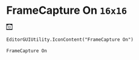 # FrameCapture On `16x16`
<img src="/img/FrameCapture%20On.png" width=16 height=16>

``` CSharp
EditorGUIUtility.IconContent("FrameCapture On")
```
```
FrameCapture On
```
